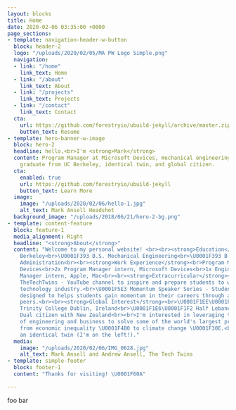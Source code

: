 ```yaml
---
layout: blocks
title: Home
date: 2020-02-06 03:35:00 +0000
page_sections:
- template: navigation-header-w-button
  block: header-2
  logo: "/uploads/2020/02/05/MA PW Logo Simple.png"
  navigation:
  - link: "/home"
    link_text: Home
  - link: "/about"
    link_text: About
  - link: "/projects"
    link_text: Projects
  - link: "/contact"
    link_text: Contact
  cta:
    url: https://github.com/forestryio/ubuild-jekyll/archive/master.zip
    button_text: Resume
- template: hero-banner-w-image
  block: hero-2
  headline: hello,<br>I'm <strong>Mark</strong>
  content: Program Manager at Microsoft Devices, mechanical engineering and business
    graduate from UC Berkeley, identical twin, and global citizen.
  cta:
    enabled: true
    url: https://github.com/forestryio/ubuild-jekyll
    button_text: Learn More
  image:
    image: "/uploads/2020/02/06/hello-1.jpg"
    alt_text: Mark Ansell Headshot
  background_image: "/uploads/2018/06/21/hero-2-bg.png"
- template: content-feature
  block: feature-1
  media_alignment: Right
  headline: "<strong>About</strong>"
  content: "Welcome to my personal website! <br><br><strong>Education</strong><br>UC
    Berkeley<br>\U0001F393 B.S. Mechanical Engineering<br>\U0001F393 B.S. Business
    Administration<br><br><strong>Work Experience</strong><br>Program Manager, Microsoft
    Devices<br>2x Program Manager intern, Microsoft Devices<br>1x Engineering Program
    Manager intern, Apple, Mac<br><br><strong>Extracurricular</strong><br>\U0001F4F8
    TheTechTwins - YouTube channel to inspire and prepare students to work in the
    technology industry.<br>\U0001F5E3 Momentum Speaker Series - Student speaker series
    designed to helps students gain momentum in their careers through advice from
    peers.<br><br><strong>Global Interest</strong><br>\U0001F1EE\U0001F1EA Study abroad,
    Trinity College Dublin, Ireland<br>\U0001F1E6\U0001F1F2 Half Lebanese-Armenian<br>\U0001F1F3\U0001F1FF
    Dual citizen with New Zealand<br><br>I'm interested in leveraging the intersection
    of engineering and business to solve some of the world's largest problems, ranging
    from economic inequality \U0001F4B0 to climate change \U0001F30E.<br><br>I'm also
    an identical twin (I'm on the left!)."
  media:
    image: "/uploads/2020/02/06/IMG_0628.jpg"
    alt_text: Mark Ansell and Andrew Ansell, The Tech Twins
- template: simple-footer
  block: footer-1
  content: "Thanks for visiting! \U0001F60A"

---
```

foo bar